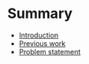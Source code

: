 # Summary

* [Introduction](introduction.md)
* [Previous work](previous_work.md)
* [Problem statement](problem_statement.md)

